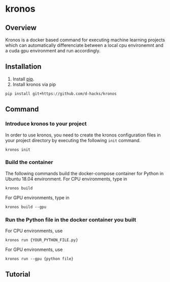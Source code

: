 # kronos
## Overview
Kronos is a docker based command for executing machine learning projects which can automatically differenciate between a local cpu environemnt and a cuda gpu environment and run accordingly.

## Installation
1. Install [pip](https://pip.pypa.io/en/stable/).
1. Install kronos via pip
```
pip install git+https://github.com/d-hacks/kronos
```

## Command
### Introduce kronos to your project
In order to use kronos, you need to create the kronos configuration files in your project directory by executing the following `init` command.  
```
kronos init
```

### Build the container
The following commands build the docker-compose container for Python in Ubuntu 18.04 environment.
For CPU environments, type in
```
kronos build
```
For GPU environments, type in
```
kronos build --gpu
```

### Run the Python file in the docker container you built
For CPU environments, use
```
kronos run {YOUR_PYTHON_FILE.py}
```
For GPU environments, use
```
kronos run --gpu {python file}
```

## Tutorial
<!--
### Preparation
Fill in the required python packages in the {cpu/gpu}\_requirements.txt.  
The packages written int the {cpu/gpu}\_requirements.txt is install via pip.
-->
